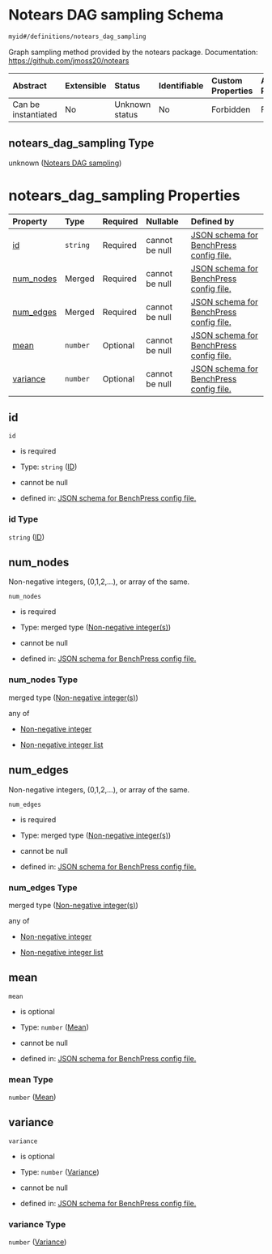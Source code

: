 # Notears DAG sampling Schema

```txt
myid#/definitions/notears_dag_sampling
```

Graph sampling method provided by the notears package.
Documentation: <https://github.com/jmoss20/notears>

| Abstract            | Extensible | Status         | Identifiable | Custom Properties | Additional Properties | Access Restrictions | Defined In                                                       |
| :------------------ | :--------- | :------------- | :----------- | :---------------- | :-------------------- | :------------------ | :--------------------------------------------------------------- |
| Can be instantiated | No         | Unknown status | No           | Forbidden         | Forbidden             | none                | [config.schema.json*](config.schema.json "open original schema") |

## notears_dag_sampling Type

unknown ([Notears DAG sampling](config-definitions-notears-dag-sampling.md))

# notears_dag_sampling Properties

| Property                | Type     | Required | Nullable       | Defined by                                                                                                                                                             |
| :---------------------- | :------- | :------- | :------------- | :--------------------------------------------------------------------------------------------------------------------------------------------------------------------- |
| [id](#id)               | `string` | Required | cannot be null | [JSON schema for BenchPress config file.](config-definitions-notears-dag-sampling-properties-id.md "myid#/definitions/notears_dag_sampling/properties/id")             |
| [num_nodes](#num_nodes) | Merged   | Required | cannot be null | [JSON schema for BenchPress config file.](config-definitions-non-negative-integers.md "myid#/definitions/notears_dag_sampling/properties/num_nodes")                   |
| [num_edges](#num_edges) | Merged   | Required | cannot be null | [JSON schema for BenchPress config file.](config-definitions-non-negative-integers.md "myid#/definitions/notears_dag_sampling/properties/num_edges")                   |
| [mean](#mean)           | `number` | Optional | cannot be null | [JSON schema for BenchPress config file.](config-definitions-notears-dag-sampling-properties-mean.md "myid#/definitions/notears_dag_sampling/properties/mean")         |
| [variance](#variance)   | `number` | Optional | cannot be null | [JSON schema for BenchPress config file.](config-definitions-notears-dag-sampling-properties-variance.md "myid#/definitions/notears_dag_sampling/properties/variance") |

## id



`id`

*   is required

*   Type: `string` ([ID](config-definitions-notears-dag-sampling-properties-id.md))

*   cannot be null

*   defined in: [JSON schema for BenchPress config file.](config-definitions-notears-dag-sampling-properties-id.md "myid#/definitions/notears_dag_sampling/properties/id")

### id Type

`string` ([ID](config-definitions-notears-dag-sampling-properties-id.md))

## num_nodes

Non-negative integers, (0,1,2,...), or array of the same.

`num_nodes`

*   is required

*   Type: merged type ([Non-negative integer(s)](config-definitions-non-negative-integers.md))

*   cannot be null

*   defined in: [JSON schema for BenchPress config file.](config-definitions-non-negative-integers.md "myid#/definitions/notears_dag_sampling/properties/num_nodes")

### num_nodes Type

merged type ([Non-negative integer(s)](config-definitions-non-negative-integers.md))

any of

*   [Non-negative integer](config-definitions-non-negative-integers-anyof-non-negative-integer.md "check type definition")

*   [Non-negative integer list](config-definitions-non-negative-integers-anyof-non-negative-integer-list.md "check type definition")

## num_edges

Non-negative integers, (0,1,2,...), or array of the same.

`num_edges`

*   is required

*   Type: merged type ([Non-negative integer(s)](config-definitions-non-negative-integers.md))

*   cannot be null

*   defined in: [JSON schema for BenchPress config file.](config-definitions-non-negative-integers.md "myid#/definitions/notears_dag_sampling/properties/num_edges")

### num_edges Type

merged type ([Non-negative integer(s)](config-definitions-non-negative-integers.md))

any of

*   [Non-negative integer](config-definitions-non-negative-integers-anyof-non-negative-integer.md "check type definition")

*   [Non-negative integer list](config-definitions-non-negative-integers-anyof-non-negative-integer-list.md "check type definition")

## mean



`mean`

*   is optional

*   Type: `number` ([Mean](config-definitions-notears-dag-sampling-properties-mean.md))

*   cannot be null

*   defined in: [JSON schema for BenchPress config file.](config-definitions-notears-dag-sampling-properties-mean.md "myid#/definitions/notears_dag_sampling/properties/mean")

### mean Type

`number` ([Mean](config-definitions-notears-dag-sampling-properties-mean.md))

## variance



`variance`

*   is optional

*   Type: `number` ([Variance](config-definitions-notears-dag-sampling-properties-variance.md))

*   cannot be null

*   defined in: [JSON schema for BenchPress config file.](config-definitions-notears-dag-sampling-properties-variance.md "myid#/definitions/notears_dag_sampling/properties/variance")

### variance Type

`number` ([Variance](config-definitions-notears-dag-sampling-properties-variance.md))
